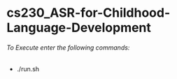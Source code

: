 # cs230_ASR-for-Childhood-Language-Development

###### To Execute enter the following commands:

* ./run.sh
